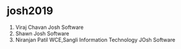 # josh2019
1. Viraj Chavan
   Josh Software
2. Shawn
   Josh Software
1. Niranjan Patil
   WCE,Sangli
   Information Technology
   JOsh Software


